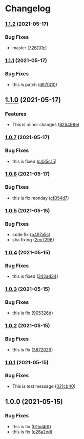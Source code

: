 # Changelog

### [1.1.2](https://www.github.com/goutamp/sample2/compare/v1.1.1...v1.1.2) (2021-05-17)


### Bug Fixes

* master ([726101c](https://www.github.com/goutamp/sample2/commit/726101c8bda713de46acc52fc499ce061445fbb0))

### [1.1.1](https://www.github.com/goutamp/sample2/compare/v1.1.0...v1.1.1) (2021-05-17)


### Bug Fixes

* this is patch ([d67f410](https://www.github.com/goutamp/sample2/commit/d67f410bd831e792d650f80599b4f2ff9fa40240))

## [1.1.0](https://www.github.com/goutamp/sample2/compare/v1.0.7...v1.1.0) (2021-05-17)


### Features

* This is minor changes ([926498e](https://www.github.com/goutamp/sample2/commit/926498e189fcc473859d564e06ef7495595b76f5))

### [1.0.7](https://www.github.com/goutamp/sample2/compare/v1.0.6...v1.0.7) (2021-05-17)


### Bug Fixes

* this is fixed ([c435c15](https://www.github.com/goutamp/sample2/commit/c435c151d0ec50e75e2d82b1e1cbc5969e0e1fcb))

### [1.0.6](https://www.github.com/goutamp/sample2/compare/v1.0.5...v1.0.6) (2021-05-17)


### Bug Fixes

* this is fix monday ([cf054d7](https://www.github.com/goutamp/sample2/commit/cf054d715f44b3280bca2e8245225f0516280768))

### [1.0.5](https://www.github.com/goutamp/sample2/compare/v1.0.4...v1.0.5) (2021-05-15)


### Bug Fixes

* code fix ([b497a5c](https://www.github.com/goutamp/sample2/commit/b497a5c929d30a585ea232c76b69533e1689af80))
* sha fixing ([2ec7296](https://www.github.com/goutamp/sample2/commit/2ec7296fbbf756ff4c8aded984ed8202803f9ee6))

### [1.0.4](https://www.github.com/goutamp/sample2/compare/v1.0.3...v1.0.4) (2021-05-15)


### Bug Fixes

* this is fixed ([342ad34](https://www.github.com/goutamp/sample2/commit/342ad34ef3443ab93b06c51f7dbc415eb4ff094b))

### [1.0.3](https://www.github.com/goutamp/sample2/compare/v1.0.2...v1.0.3) (2021-05-15)


### Bug Fixes

* this is fix ([905326d](https://www.github.com/goutamp/sample2/commit/905326d06cefad1ff5cd872532124dfff00b4b40))

### [1.0.2](https://www.github.com/goutamp/sample2/compare/v1.0.1...v1.0.2) (2021-05-15)


### Bug Fixes

* this is fix ([3872026](https://www.github.com/goutamp/sample2/commit/38720263eefab3b771f626f827e6e9bfc5ad4fac))

### [1.0.1](https://www.github.com/goutamp/sample2/compare/v1.0.0...v1.0.1) (2021-05-15)


### Bug Fixes

* This is test message ([021cb40](https://www.github.com/goutamp/sample2/commit/021cb40622523279b9ce1129dfbf7020e814c46f))

## 1.0.0 (2021-05-15)


### Bug Fixes

* this is fix ([015d40f](https://www.github.com/goutamp/sample2/commit/015d40fe07b442f151c12454152d2bb05d39a121))
* this is fix ([e26a2ed](https://www.github.com/goutamp/sample2/commit/e26a2ed1381db0560eec562540048ba782b36570))
